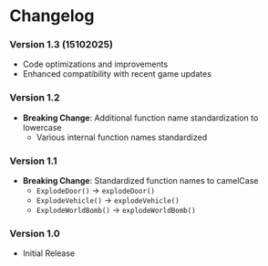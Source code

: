 # Changelog

### Version 1.3 (15102025)

- Code optimizations and improvements
- Enhanced compatibility with recent game updates

### Version 1.2

- **Breaking Change**: Additional function name standardization to lowercase
  - Various internal function names standardized

### Version 1.1

- **Breaking Change**: Standardized function names to camelCase
  - `ExplodeDoor()` → `explodeDoor()`
  - `ExplodeVehicle()` → `explodeVehicle()`
  - `ExplodeWorldBomb()` → `explodeWorldBomb()`

### Version 1.0

- Initial Release
